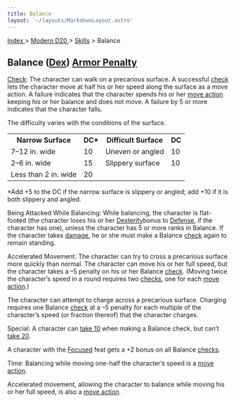 ```yaml
---
title: Balance
layout: '~/layouts/MarkdownLayout.astro'
---
```


[ Index ](/) > [ Modern D20 ](/modern.d20.srd) > [Skills](/modern.d20.srd/skills) > Balance

## Balance ([Dex](/modern.d20.srd/basics/ability.scores)) [Armor Penalty](/modern.d20.srd/equipment/armor.general)

[Check](/modern.d20.srd/skills/skill.basics.php#skill): The character can walk
on a precarious surface. A successful
[check](/modern.d20.srd/skills/skill.basics.php#skill) lets the character move
at half his or her speed along the surface as a move action. A failure
indicates that the character spends his or her [move action](/modern.d20.srd/combat/move.actions) keeping his or her balance and
does not move. A failure by 5 or more indicates that the character falls.

The difficulty varies with the conditions of the surface.


<table> <tr><th>Narrow Surface</th> <th>DC*</th><th> Difficult Surface</th> <th> DC</th> </tr> <tr><td> 7–12 in. wide</td><td> 10</td><td> Uneven or angled</td><td> 10 </td></tr> <tr class="shaded"><td> 2–6 in. wide</td><td> 15</td><td> Slippery surface</td><td> 10 </td></tr> <tr><td> Less than 2 in. wide</td><td> 20</td><td> </td><td> </td></tr> </table>


*Add +5 to the DC if the narrow surface is slippery or angled; add +10 if it is both slippery and angled.

Being Attacked While Balancing: While balancing, the character is flat-footed
(the character loses his or her [Dexterity](/modern.d20.srd/basics/ability.scores)bonus to
[Defense](/modern.d20.srd/combat/defense), if the character has one), unless
the character has 5 or more ranks in Balance. If the character takes
[damage](/modern.d20.srd/combat/damage), he or she must make a Balance
[check](/modern.d20.srd/skills/skill.basics.php#skill) again to remain
standing.

Accelerated Movement: The character can try to cross a precarious surface more
quickly than normal. The character can move his or her full speed, but the
character takes a –5 penalty on his or her Balance
[check](/modern.d20.srd/skills/skill.basics.php#skill). (Moving twice the
character’s speed in a round requires two
[checks](/modern.d20.srd/skills/skill.basics.php#skill), one for each [move action](/modern.d20.srd/combat/move.actions).)

The character can attempt to charge across a precarious surface. Charging
requires one Balance [check](/modern.d20.srd/skills/skill.basics.php#skill) at
a –5 penalty for each multiple of the character’s speed (or fraction thereof)
that the character charges.

Special: A character can [take 10](/modern.d20.srd/skills/skill.basics.php#take10) when making a Balance
check, but can’t [take 20](/modern.d20.srd/skills/skill.basics.php#take20).

A character with the [Focused](/modern.d20.srd/feats/focused) feat gets a +2
bonus on all Balance [checks](/modern.d20.srd/skills/skill.basics.php#skill).

Time: Balancing while moving one-half the character’s speed is a [move action](/modern.d20.srd/combat/move.actions).

Accelerated movement, allowing the character to balance while moving his or
her full speed, is also a [move action](/modern.d20.srd/combat/move.actions).

